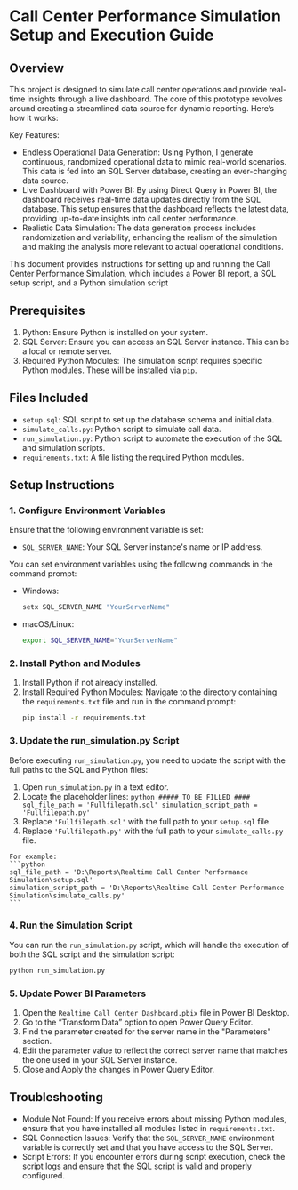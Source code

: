 # Call Center Performance Simulation Setup and Execution Guide

## Overview

This project is designed to simulate call center operations and provide real-time insights through a live dashboard. The core of this prototype revolves around creating a streamlined data source for dynamic reporting. Here’s how it works:

Key Features:
- Endless Operational Data Generation: Using Python, I generate continuous, randomized operational data to mimic real-world scenarios. This data is fed into an SQL Server database, creating an ever-changing data source.
- Live Dashboard with Power BI: By using Direct Query in Power BI, the dashboard receives real-time data updates directly from the SQL database. This setup ensures that the dashboard reflects the latest data, providing up-to-date insights into call center performance.
- Realistic Data Simulation: The data generation process includes randomization and variability, enhancing the realism of the simulation and making the analysis more relevant to actual operational conditions.

This document provides instructions for setting up and running the Call Center Performance Simulation, which includes a Power BI report, a SQL setup script, and a Python simulation script

## Prerequisites

1. Python: Ensure Python is installed on your system.
2. SQL Server: Ensure you can access an SQL Server instance. This can be a local or remote server.
3. Required Python Modules: The simulation script requires specific Python modules. These will be installed via `pip`.

## Files Included

- `setup.sql`: SQL script to set up the database schema and initial data.
- `simulate_calls.py`: Python script to simulate call data.
- `run_simulation.py`: Python script to automate the execution of the SQL and simulation scripts.
- `requirements.txt`: A file listing the required Python modules.

## Setup Instructions

### 1. Configure Environment Variables

Ensure that the following environment variable is set:
- `SQL_SERVER_NAME`: Your SQL Server instance's name or IP address.

You can set environment variables using the following commands in the command prompt:
- Windows:
  ```sh
  setx SQL_SERVER_NAME "YourServerName"
  ```
- macOS/Linux:
  ```sh
  export SQL_SERVER_NAME="YourServerName"
  ```

### 2. Install Python and Modules

1. Install Python if not already installed.
2. Install Required Python Modules:
   Navigate to the directory containing the `requirements.txt` file and run in the command prompt:
   ```sh
   pip install -r requirements.txt
   ```

### 3. Update the run_simulation.py Script

  Before executing `run_simulation.py`, you need to update the script with the full paths to the SQL and Python files:

  1. Open `run_simulation.py` in a text editor.
  2. Locate the placeholder lines:
    ```python
    ##### TO BE FILLED ####
    sql_file_path = 'Fullfilepath.sql'
    simulation_script_path = 'Fullfilepath.py'
    ```
  3. Replace `'Fullfilepath.sql'` with the full path to your `setup.sql` file.
  4. Replace `'Fullfilepath.py'` with the full path to your `simulate_calls.py` file.

    For example:
    ```python
    sql_file_path = 'D:\Reports\Realtime Call Center Performance Simulation\setup.sql'
    simulation_script_path = 'D:\Reports\Realtime Call Center Performance Simulation\simulate_calls.py'
    ```

### 4. Run the Simulation Script

   You can run the `run_simulation.py` script, which will handle the execution of both the SQL script and the simulation script:
   ```sh
   python run_simulation.py
   ```
### 5. Update Power BI Parameters

1. Open the `Realtime Call Center Dashboard.pbix` file in Power BI Desktop.
2. Go to the “Transform Data” option to open Power Query Editor.
3. Find the parameter created for the server name in the "Parameters" section.
4. Edit the parameter value to reflect the correct server name that matches the one used in your SQL Server instance.
5. Close and Apply the changes in Power Query Editor.

## Troubleshooting

- Module Not Found: If you receive errors about missing Python modules, ensure that you have installed all modules listed in `requirements.txt`.
- SQL Connection Issues: Verify that the `SQL_SERVER_NAME` environment variable is correctly set and that you have access to the SQL Server.
- Script Errors: If you encounter errors during script execution, check the script logs and ensure that the SQL script is valid and properly configured.





